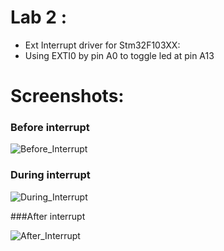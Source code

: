 # Lab 2 : 
- Ext Interrupt driver for Stm32F103XX:
- Using EXTI0 by pin A0 to toggle led at pin A13

# Screenshots:
### Before interrupt

![Before_Interrupt](https://github.com/eidHossam/Master-Embedded-Systems/assets/106603484/2551d561-e497-4a67-8d78-75794cc55892)

### During interrupt

![During_Interrupt](https://github.com/eidHossam/Master-Embedded-Systems/assets/106603484/bfcbb57b-fee3-49e3-8420-2dfee48f5a64)


###After interrupt

![After_Interrupt](https://github.com/eidHossam/Master-Embedded-Systems/assets/106603484/1bd35d2b-7a50-4b0c-90a7-b460bdf9351d)
